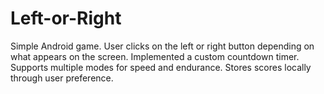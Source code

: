 # Left-or-Right

Simple Android game. User clicks on the left or right button depending on what appears on the screen. Implemented a custom countdown timer. Supports multiple modes for speed and endurance. Stores scores locally through user preference.
